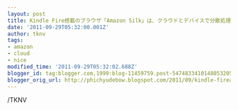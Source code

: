 ```yaml
---
layout: post
title: Kindle Fire搭載のブラウザ「Amazon Silk」は、クラウドとデバイスで分散処理を行う革新的なブラウザ － Publickey
date: '2011-09-29T05:32:00.001Z'
author: tknv
tags:
- amazon
- cloud
- nice
modified_time: '2011-09-29T05:32:02.688Z'
blogger_id: tag:blogger.com,1999:blog-11459759.post-5474833410148053205
blogger_orig_url: http://phichyudebow.blogspot.com/2011/09/kindle-fireamazon-silk-publickey.html
---
```


<div class='posterous_autopost'></div><div class="blogger-post-footer">/TKNV</div>